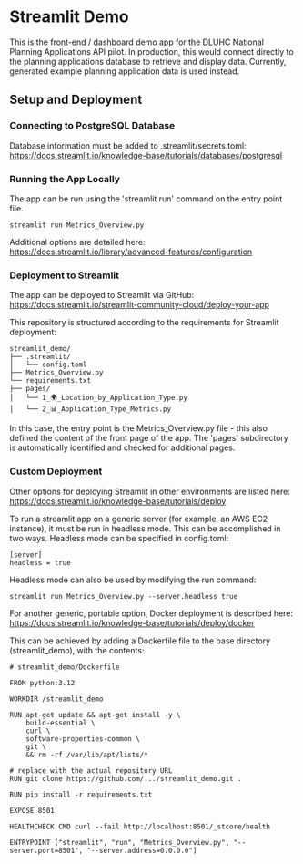 
# Streamlit Demo

This is the front-end / dashboard demo app for the DLUHC National Planning Applications API pilot. In production, this would connect directly to the planning applications database to retrieve and display data. Currently, generated example planning application data is used instead.

## Setup and Deployment

### Connecting to PostgreSQL Database

Database information must be added to .streamlit/secrets.toml: https://docs.streamlit.io/knowledge-base/tutorials/databases/postgresql

### Running the App Locally

The app can be run using the 'streamlit run' command on the entry point file.

`streamlit run Metrics_Overview.py`

Additional options are detailed here: https://docs.streamlit.io/library/advanced-features/configuration

### Deployment to Streamlit

The app can be deployed to Streamlit via GitHub: https://docs.streamlit.io/streamlit-community-cloud/deploy-your-app

This repository is structured according to the requirements for Streamlit deployment:
```
streamlit_demo/
├── .streamlit/
│   └── config.toml
├── Metrics_Overview.py
└── requirements.txt
├── pages/
│   └── 1_🌍_Location_by_Application_Type.py
│   └── 2_📊_Application_Type_Metrics.py
```
In this case, the entry point is the Metrics_Overview.py file - this also defined the content of the front page of the app. The 'pages' subdirectory is automatically identified and checked for additional pages.

### Custom Deployment

Other options for deploying Streamlit in other environments are listed here: https://docs.streamlit.io/knowledge-base/tutorials/deploy

To run a streamlit app on a generic server (for example, an AWS EC2 instance), it must be run in headless mode. This can be accomplished in two ways. Headless mode can be specified in config.toml:
```
[server]
headless = true
```
Headless mode can also be used by modifying the run command:
```
streamlit run Metrics_Overview.py --server.headless true
```

For another generic, portable option, Docker deployment is described here: https://docs.streamlit.io/knowledge-base/tutorials/deploy/docker

This can be achieved by adding a Dockerfile file to the base directory (streamlit_demo), with the contents:

```
# streamlit_demo/Dockerfile

FROM python:3.12

WORKDIR /streamlit_demo

RUN apt-get update && apt-get install -y \
    build-essential \
    curl \
    software-properties-common \
    git \
    && rm -rf /var/lib/apt/lists/*

# replace with the actual repository URL
RUN git clone https://github.com/.../streamlit_demo.git .

RUN pip install -r requirements.txt

EXPOSE 8501

HEALTHCHECK CMD curl --fail http://localhost:8501/_stcore/health

ENTRYPOINT ["streamlit", "run", "Metrics_Overview.py", "--server.port=8501", "--server.address=0.0.0.0"]

```